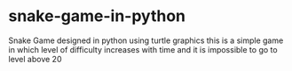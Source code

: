 # snake-game-in-python
Snake Game designed in python using turtle graphics this is a simple game in which level of difficulty increases with time and it is impossible to go to level above 20
